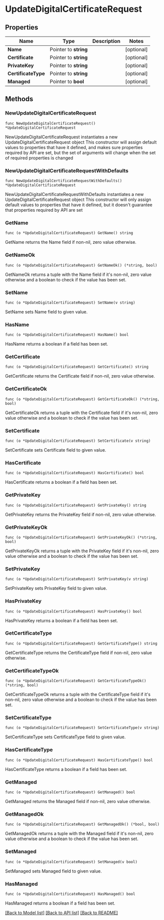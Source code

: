 # UpdateDigitalCertificateRequest

## Properties

Name | Type | Description | Notes
------------ | ------------- | ------------- | -------------
**Name** | Pointer to **string** |  | [optional] 
**Certificate** | Pointer to **string** |  | [optional] 
**PrivateKey** | Pointer to **string** |  | [optional] 
**CertificateType** | Pointer to **string** |  | [optional] 
**Managed** | Pointer to **bool** |  | [optional] 

## Methods

### NewUpdateDigitalCertificateRequest

`func NewUpdateDigitalCertificateRequest() *UpdateDigitalCertificateRequest`

NewUpdateDigitalCertificateRequest instantiates a new UpdateDigitalCertificateRequest object
This constructor will assign default values to properties that have it defined,
and makes sure properties required by API are set, but the set of arguments
will change when the set of required properties is changed

### NewUpdateDigitalCertificateRequestWithDefaults

`func NewUpdateDigitalCertificateRequestWithDefaults() *UpdateDigitalCertificateRequest`

NewUpdateDigitalCertificateRequestWithDefaults instantiates a new UpdateDigitalCertificateRequest object
This constructor will only assign default values to properties that have it defined,
but it doesn't guarantee that properties required by API are set

### GetName

`func (o *UpdateDigitalCertificateRequest) GetName() string`

GetName returns the Name field if non-nil, zero value otherwise.

### GetNameOk

`func (o *UpdateDigitalCertificateRequest) GetNameOk() (*string, bool)`

GetNameOk returns a tuple with the Name field if it's non-nil, zero value otherwise
and a boolean to check if the value has been set.

### SetName

`func (o *UpdateDigitalCertificateRequest) SetName(v string)`

SetName sets Name field to given value.

### HasName

`func (o *UpdateDigitalCertificateRequest) HasName() bool`

HasName returns a boolean if a field has been set.

### GetCertificate

`func (o *UpdateDigitalCertificateRequest) GetCertificate() string`

GetCertificate returns the Certificate field if non-nil, zero value otherwise.

### GetCertificateOk

`func (o *UpdateDigitalCertificateRequest) GetCertificateOk() (*string, bool)`

GetCertificateOk returns a tuple with the Certificate field if it's non-nil, zero value otherwise
and a boolean to check if the value has been set.

### SetCertificate

`func (o *UpdateDigitalCertificateRequest) SetCertificate(v string)`

SetCertificate sets Certificate field to given value.

### HasCertificate

`func (o *UpdateDigitalCertificateRequest) HasCertificate() bool`

HasCertificate returns a boolean if a field has been set.

### GetPrivateKey

`func (o *UpdateDigitalCertificateRequest) GetPrivateKey() string`

GetPrivateKey returns the PrivateKey field if non-nil, zero value otherwise.

### GetPrivateKeyOk

`func (o *UpdateDigitalCertificateRequest) GetPrivateKeyOk() (*string, bool)`

GetPrivateKeyOk returns a tuple with the PrivateKey field if it's non-nil, zero value otherwise
and a boolean to check if the value has been set.

### SetPrivateKey

`func (o *UpdateDigitalCertificateRequest) SetPrivateKey(v string)`

SetPrivateKey sets PrivateKey field to given value.

### HasPrivateKey

`func (o *UpdateDigitalCertificateRequest) HasPrivateKey() bool`

HasPrivateKey returns a boolean if a field has been set.

### GetCertificateType

`func (o *UpdateDigitalCertificateRequest) GetCertificateType() string`

GetCertificateType returns the CertificateType field if non-nil, zero value otherwise.

### GetCertificateTypeOk

`func (o *UpdateDigitalCertificateRequest) GetCertificateTypeOk() (*string, bool)`

GetCertificateTypeOk returns a tuple with the CertificateType field if it's non-nil, zero value otherwise
and a boolean to check if the value has been set.

### SetCertificateType

`func (o *UpdateDigitalCertificateRequest) SetCertificateType(v string)`

SetCertificateType sets CertificateType field to given value.

### HasCertificateType

`func (o *UpdateDigitalCertificateRequest) HasCertificateType() bool`

HasCertificateType returns a boolean if a field has been set.

### GetManaged

`func (o *UpdateDigitalCertificateRequest) GetManaged() bool`

GetManaged returns the Managed field if non-nil, zero value otherwise.

### GetManagedOk

`func (o *UpdateDigitalCertificateRequest) GetManagedOk() (*bool, bool)`

GetManagedOk returns a tuple with the Managed field if it's non-nil, zero value otherwise
and a boolean to check if the value has been set.

### SetManaged

`func (o *UpdateDigitalCertificateRequest) SetManaged(v bool)`

SetManaged sets Managed field to given value.

### HasManaged

`func (o *UpdateDigitalCertificateRequest) HasManaged() bool`

HasManaged returns a boolean if a field has been set.


[[Back to Model list]](../README.md#documentation-for-models) [[Back to API list]](../README.md#documentation-for-api-endpoints) [[Back to README]](../README.md)


